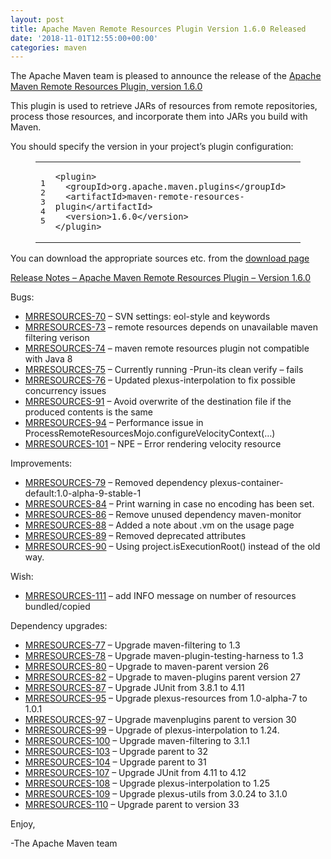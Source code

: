 ```yaml
---
layout: post
title: Apache Maven Remote Resources Plugin Version 1.6.0 Released
date: '2018-11-01T12:55:00+00:00'
categories: maven
---
```

<div class="entry-content"><p>The Apache Maven team is pleased to announce the release of the
<a href="https://maven.apache.org/plugins/maven-remote-resources-plugin/">Apache Maven Remote Resources Plugin, version 1.6.0</a></p>

<p>This plugin is used to retrieve JARs of resources from remote repositories,
process those resources, and incorporate them into JARs you build with Maven.</p>

<p>You should specify the version in your project&rsquo;s plugin configuration:</p>

<figure class='code'><figcaption><span></span></figcaption><div class="highlight"><table><tr><td class="gutter"><pre class="line-numbers"><span class='line-number'>1</span>
<span class='line-number'>2</span>
<span class='line-number'>3</span>
<span class='line-number'>4</span>
<span class='line-number'>5</span>
</pre></td><td class='code'><pre><code class='xml'><span class='line'><span class="nt">&lt;plugin&gt;</span>
</span><span class='line'>  <span class="nt">&lt;groupId&gt;</span>org.apache.maven.plugins<span class="nt">&lt;/groupId&gt;</span>
</span><span class='line'>  <span class="nt">&lt;artifactId&gt;</span>maven-remote-resources-plugin<span class="nt">&lt;/artifactId&gt;</span>
</span><span class='line'>  <span class="nt">&lt;version&gt;</span>1.6.0<span class="nt">&lt;/version&gt;</span>
</span><span class='line'><span class="nt">&lt;/plugin&gt;</span>
</span></code></pre></td></tr></table></div></figure>


<p>You can download the appropriate sources etc. from the <a href="https://maven.apache.org/plugins/maven-remote-resources-plugin/download.cgi">download page</a></p>

<!-- more -->


<p><a href="https://issues.apache.org/jira/secure/ReleaseNote.jspa?projectId=12317825&amp;version=12331230&amp;styleName=Text">Release Notes &ndash; Apache Maven Remote Resources Plugin &ndash; Version 1.6.0</a></p>

<p>Bugs:</p>

<ul>
<li><a href="https://issues.apache.org/jira/browse/MRRESOURCES-70">MRRESOURCES-70</a> &ndash; SVN settings: eol-style and keywords</li>
<li><a href="https://issues.apache.org/jira/browse/MRRESOURCES-73">MRRESOURCES-73</a> &ndash; remote resources depends on unavailable maven filtering verison</li>
<li><a href="https://issues.apache.org/jira/browse/MRRESOURCES-74">MRRESOURCES-74</a> &ndash; maven remote resources plugin not compatible with Java 8</li>
<li><a href="https://issues.apache.org/jira/browse/MRRESOURCES-75">MRRESOURCES-75</a> &ndash; Currently running -Prun-its clean verify &ndash; fails</li>
<li><a href="https://issues.apache.org/jira/browse/MRRESOURCES-76">MRRESOURCES-76</a> &ndash; Updated plexus-interpolation to fix possible concurrency issues</li>
<li><a href="https://issues.apache.org/jira/browse/MRRESOURCES-91">MRRESOURCES-91</a> &ndash; Avoid overwrite of the destination file if the produced contents is the same</li>
<li><a href="https://issues.apache.org/jira/browse/MRRESOURCES-94">MRRESOURCES-94</a> &ndash; Performance issue in ProcessRemoteResourcesMojo.configureVelocityContext(&hellip;)</li>
<li><a href="https://issues.apache.org/jira/browse/MRRESOURCES-101">MRRESOURCES-101</a> &ndash; NPE &ndash; Error rendering velocity resource</li>
</ul>


<p>Improvements:</p>

<ul>
<li><a href="https://issues.apache.org/jira/browse/MRRESOURCES-79">MRRESOURCES-79</a> &ndash; Removed dependency plexus-container-default:1.0-alpha-9-stable-1</li>
<li><a href="https://issues.apache.org/jira/browse/MRRESOURCES-84">MRRESOURCES-84</a> &ndash; Print warning in case no encoding has been set.</li>
<li><a href="https://issues.apache.org/jira/browse/MRRESOURCES-86">MRRESOURCES-86</a> &ndash; Remove unused dependency maven-monitor</li>
<li><a href="https://issues.apache.org/jira/browse/MRRESOURCES-88">MRRESOURCES-88</a> &ndash; Added a note about .vm on the usage page</li>
<li><a href="https://issues.apache.org/jira/browse/MRRESOURCES-89">MRRESOURCES-89</a> &ndash; Removed deprecated attributes</li>
<li><a href="https://issues.apache.org/jira/browse/MRRESOURCES-90">MRRESOURCES-90</a> &ndash; Using project.isExecutionRoot() instead of the old way.</li>
</ul>


<p>Wish:</p>

<ul>
<li><a href="https://issues.apache.org/jira/browse/MRRESOURCES-111">MRRESOURCES-111</a> &ndash; add INFO message on number of resources bundled/copied</li>
</ul>


<p>Dependency upgrades:</p>

<ul>
<li><a href="https://issues.apache.org/jira/browse/MRRESOURCES-77">MRRESOURCES-77</a> &ndash; Upgrade maven-filtering to 1.3</li>
<li><a href="https://issues.apache.org/jira/browse/MRRESOURCES-78">MRRESOURCES-78</a> &ndash; Upgrade maven-plugin-testing-harness to 1.3</li>
<li><a href="https://issues.apache.org/jira/browse/MRRESOURCES-80">MRRESOURCES-80</a> &ndash; Upgrade to maven-parent version 26</li>
<li><a href="https://issues.apache.org/jira/browse/MRRESOURCES-82">MRRESOURCES-82</a> &ndash; Upgrade to maven-plugins parent version 27</li>
<li><a href="https://issues.apache.org/jira/browse/MRRESOURCES-87">MRRESOURCES-87</a> &ndash; Upgrade JUnit from 3.8.1 to 4.11</li>
<li><a href="https://issues.apache.org/jira/browse/MRRESOURCES-95">MRRESOURCES-95</a> &ndash; Upgrade plexus-resources from 1.0-alpha-7 to 1.0.1</li>
<li><a href="https://issues.apache.org/jira/browse/MRRESOURCES-97">MRRESOURCES-97</a> &ndash; Upgrade mavenplugins parent to version 30</li>
<li><a href="https://issues.apache.org/jira/browse/MRRESOURCES-99">MRRESOURCES-99</a> &ndash; Upgrade of plexus-interpolation to 1.24.</li>
<li><a href="https://issues.apache.org/jira/browse/MRRESOURCES-100">MRRESOURCES-100</a> &ndash; Upgrade maven-filtering to 3.1.1</li>
<li><a href="https://issues.apache.org/jira/browse/MRRESOURCES-103">MRRESOURCES-103</a> &ndash; Upgrade parent to 32</li>
<li><a href="https://issues.apache.org/jira/browse/MRRESOURCES-104">MRRESOURCES-104</a> &ndash; Upgrade parent to 31</li>
<li><a href="https://issues.apache.org/jira/browse/MRRESOURCES-107">MRRESOURCES-107</a> &ndash; Upgrade JUnit from 4.11 to 4.12</li>
<li><a href="https://issues.apache.org/jira/browse/MRRESOURCES-108">MRRESOURCES-108</a> &ndash; Upgrade plexus-interpolation to 1.25</li>
<li><a href="https://issues.apache.org/jira/browse/MRRESOURCES-109">MRRESOURCES-109</a> &ndash; Upgrade plexus-utils from 3.0.24 to 3.1.0</li>
<li><a href="https://issues.apache.org/jira/browse/MRRESOURCES-110">MRRESOURCES-110</a> &ndash; Upgrade parent to version 33</li>
</ul>


<p>Enjoy,</p>

<p>-The Apache Maven team</p>
</div>
